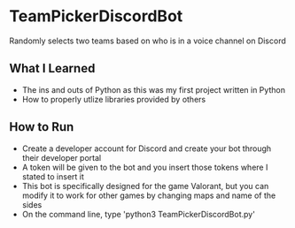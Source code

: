 # TeamPickerDiscordBot
Randomly selects two teams based on who is in a voice channel on Discord

## What I Learned
- The ins and outs of Python as this was my first project written in Python
- How to properly utlize libraries provided by others
## How to Run
- Create a developer account for Discord and create your bot through their developer portal
- A token will be given to the bot and you insert those tokens where I stated to insert it
- This bot is specifically designed for the game Valorant, but you can modify it to work for other games by changing maps and name of the sides
- On the command line, type 'python3 TeamPickerDiscordBot.py'
